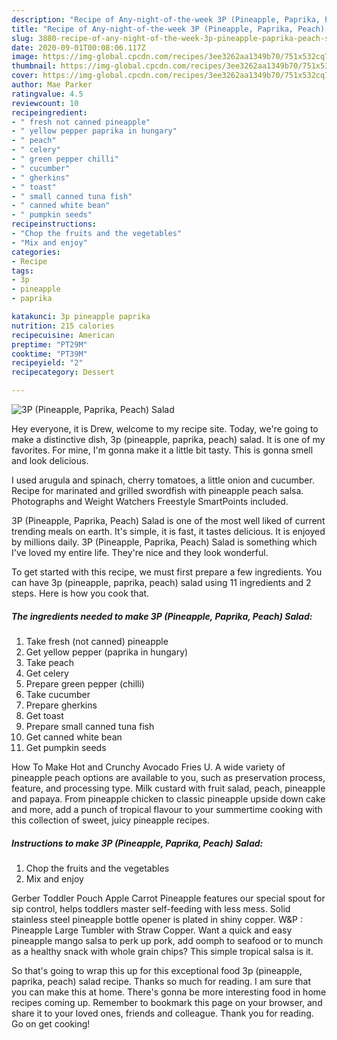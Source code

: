 ```yaml
---
description: "Recipe of Any-night-of-the-week 3P (Pineapple, Paprika, Peach) Salad"
title: "Recipe of Any-night-of-the-week 3P (Pineapple, Paprika, Peach) Salad"
slug: 3880-recipe-of-any-night-of-the-week-3p-pineapple-paprika-peach-salad
date: 2020-09-01T00:08:06.117Z
image: https://img-global.cpcdn.com/recipes/3ee3262aa1349b70/751x532cq70/3p-pineapple-paprika-peach-salad-recipe-main-photo.jpg
thumbnail: https://img-global.cpcdn.com/recipes/3ee3262aa1349b70/751x532cq70/3p-pineapple-paprika-peach-salad-recipe-main-photo.jpg
cover: https://img-global.cpcdn.com/recipes/3ee3262aa1349b70/751x532cq70/3p-pineapple-paprika-peach-salad-recipe-main-photo.jpg
author: Mae Parker
ratingvalue: 4.5
reviewcount: 10
recipeingredient:
- " fresh not canned pineapple"
- " yellow pepper paprika in hungary"
- " peach"
- " celery"
- " green pepper chilli"
- " cucumber"
- " gherkins"
- " toast"
- " small canned tuna fish"
- " canned white bean"
- " pumpkin seeds"
recipeinstructions:
- "Chop the fruits and the vegetables"
- "Mix and enjoy"
categories:
- Recipe
tags:
- 3p
- pineapple
- paprika

katakunci: 3p pineapple paprika 
nutrition: 215 calories
recipecuisine: American
preptime: "PT29M"
cooktime: "PT39M"
recipeyield: "2"
recipecategory: Dessert

---
```



![3P (Pineapple, Paprika, Peach) Salad](https://img-global.cpcdn.com/recipes/3ee3262aa1349b70/751x532cq70/3p-pineapple-paprika-peach-salad-recipe-main-photo.jpg)

Hey everyone, it is Drew, welcome to my recipe site. Today, we're going to make a distinctive dish, 3p (pineapple, paprika, peach) salad. It is one of my favorites. For mine, I'm gonna make it a little bit tasty. This is gonna smell and look delicious.

I used arugula and spinach, cherry tomatoes, a little onion and cucumber. Recipe for marinated and grilled swordfish with pineapple peach salsa. Photographs and Weight Watchers Freestyle SmartPoints included.

3P (Pineapple, Paprika, Peach) Salad is one of the most well liked of current trending meals on earth. It's simple, it is fast, it tastes delicious. It is enjoyed by millions daily. 3P (Pineapple, Paprika, Peach) Salad is something which I've loved my entire life. They're nice and they look wonderful.


To get started with this recipe, we must first prepare a few ingredients. You can have 3p (pineapple, paprika, peach) salad using 11 ingredients and 2 steps. Here is how you cook that.

<!--inarticleads1-->

##### The ingredients needed to make 3P (Pineapple, Paprika, Peach) Salad:

1. Take  fresh (not canned) pineapple
1. Get  yellow pepper (paprika in hungary)
1. Take  peach
1. Get  celery
1. Prepare  green pepper (chilli)
1. Take  cucumber
1. Prepare  gherkins
1. Get  toast
1. Prepare  small canned tuna fish
1. Get  canned white bean
1. Get  pumpkin seeds


How To Make Hot and Crunchy Avocado Fries U. A wide variety of pineapple peach options are available to you, such as preservation process, feature, and processing type. Milk custard with fruit salad, peach, pineapple and papaya. From pineapple chicken to classic pineapple upside down cake and more, add a punch of tropical flavour to your summertime cooking with this collection of sweet, juicy pineapple recipes. 

<!--inarticleads2-->

##### Instructions to make 3P (Pineapple, Paprika, Peach) Salad:

1. Chop the fruits and the vegetables
1. Mix and enjoy


Gerber Toddler Pouch Apple Carrot Pineapple features our special spout for sip control, helps toddlers master self-feeding with less mess. Solid stainless steel pineapple bottle opener is plated in shiny copper. W&amp;P : Pineapple Large Tumbler with Straw Copper. Want a quick and easy pineapple mango salsa to perk up pork, add oomph to seafood or to munch as a healthy snack with whole grain chips? This simple tropical salsa is it. 

So that's going to wrap this up for this exceptional food 3p (pineapple, paprika, peach) salad recipe. Thanks so much for reading. I am sure that you can make this at home. There's gonna be more interesting food in home recipes coming up. Remember to bookmark this page on your browser, and share it to your loved ones, friends and colleague. Thank you for reading. Go on get cooking!
